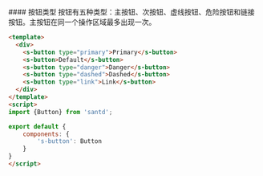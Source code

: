 <codebox>
#### 按钮类型
按钮有五种类型：主按钮、次按钮、虚线按钮、危险按钮和链接按钮。主按钮在同一个操作区域最多出现一次。

```html
<template>
  <div>
    <s-button type="primary">Primary</s-button>
    <s-button>Default</s-button>
    <s-button type="danger">Danger</s-button>
    <s-button type="dashed">Dashed</s-button>
    <s-button type="link">Link</s-button>
  </div>
</template>
<script>
import {Button} from 'santd';

export default {
    components: {
        's-button': Button
    }
}
</script>
```
</codebox>
